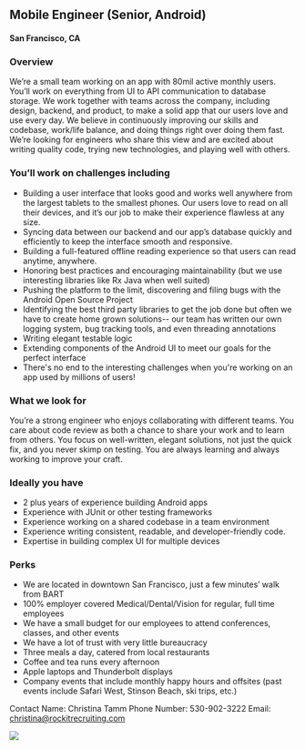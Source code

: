 ## Mobile Engineer (Senior, Android)
#### San Francisco, CA

### Overview
We’re a small team working on an app with 80mil active monthly users. You’ll work on everything from UI to API communication to database storage. We work together with teams across the company, including design, backend, and product, to make a solid app that our users love and use every day.
We believe in continuously improving our skills and codebase, work/life balance, and doing things right over doing them fast. We’re looking for engineers who share this view and are excited about writing quality code, trying new technologies, and playing well with others.

### You’ll work on challenges including
+	Building a user interface that looks good and works well anywhere from the largest tablets to the smallest phones. Our users love to read on all their devices, and it’s our job to make their experience flawless at any size.
+	Syncing data between our backend and our app’s database quickly and efficiently to keep the interface smooth and responsive.
+	Building a full-featured offline reading experience so that users can read anytime, anywhere.
+	Honoring best practices and encouraging maintainability (but we use interesting libraries like Rx Java when well suited)
+	Pushing the platform to the limit, discovering and filing bugs with the Android Open Source Project
+	Identifying the best third party libraries to get the job done but often we have to create home grown solutions-- our team has written our own logging system, bug tracking tools, and even threading annotations
+	Writing elegant testable logic
+	Extending components of the Android UI to meet our goals for the perfect interface
+	There's no end to the interesting challenges when you're working on an app used by millions of users!

### What we look for
You’re a strong engineer who enjoys collaborating with different teams. You care about code review as both a chance to share your work and to learn from others. You focus on well-written, elegant solutions, not just the quick fix, and you never skimp on testing. You are always learning and always working to improve your craft.

### Ideally you have
+	2 plus years of experience building Android apps
+	Experience with JUnit or other testing frameworks
+	Experience working on a shared codebase in a team environment
+	Experience writing consistent, readable, and developer-friendly code.
+	Expertise in building complex UI for multiple devices

### Perks
+	We are located in downtown San Francisco, just a few minutes’ walk from BART
+	100% employer covered Medical/Dental/Vision for regular, full time employees
+	We have a small budget for our employees to attend conferences, classes, and other events
+	We have a lot of trust with very little bureaucracy
+	Three meals a day, catered from local restaurants
+	Coffee and tea runs every afternoon
+	Apple laptops and Thunderbolt displays
+	Company events that include monthly happy hours and offsites (past events include Safari West, Stinson Beach, ski trips, etc.)

Contact
Name: Christina Tamm
Phone Number: 530-902-3222
Email: christina@rockitrecruiting.com


[<img src='https://dabuttonfactory.com/button.png?t=Apply&f=Calibri-Bold&ts=24&tc=fff&tshs=1&tshc=000&hp=20&vp=8&c=5&bgt=gradient&bgc=3d85c6&ebgc=073763'>](https://letsrockit.co/users/auth/github?job_id=u2nyawjk-mobile-engineer-senior-android)

